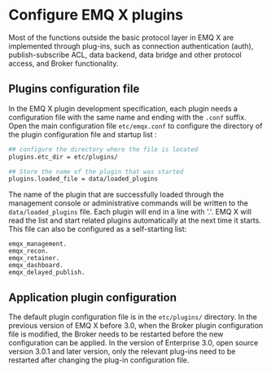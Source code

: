 # Configure  EMQ X plugins

Most of the functions outside the basic protocol layer in EMQ X are implemented through plug-ins, such as connection authentication (auth), publish-subscribe ACL, data backend, data bridge and other protocol access, and Broker functionality.



## Plugins configuration file

In the EMQ X plugin development specification, each plugin needs a configuration file with the same name and ending with the `.conf` suffix. Open the main configuration file `etc/emqx.conf` to configure the directory of the plugin configuration file and startup list :

```bash
## configure the directory where the file is located
plugins.etc_dir = etc/plugins/

## Store the name of the plugin that was started
plugins.loaded_file = data/loaded_plugins
```



The  name of the plugin that are successfully loaded through the management console or administrative commands will be written to the `data/loaded_plugins` file. Each plugin will end in a line with '.'. EMQ X will read the list and start  related plugins automatically at the next time it starts.  This file can also be configured as a self-starting list:

```
emqx_management.
emqx_recon.
emqx_retainer.
emqx_dashboard.
emqx_delayed_publish.
```



## Application plugin configuration

The default plugin configuration file is in the `etc/plugins/` directory. In the previous version of EMQ X before 3.0, when the Broker plugin configuration file is modified, the Broker needs to be restarted before the new configuration can be applied. In the version of Enterprise 3.0, open source version 3.0.1 and later version, only the relevant plug-ins need to be restarted after changing the plug-in configuration file.

